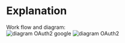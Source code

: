 # Explanation

Work flow and diagram:</br>
 ![diagram OAuth2 google](https://cloud.google.com/languages/images/auth-oauth2.svg)
![diagram OAuth2](https://andrewthong.com/wp-content/uploads/2017/01/google-apps-oauth-flowchart.png)
